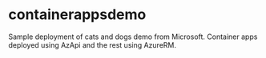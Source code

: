 # containerappsdemo

Sample deployment of cats and dogs demo from Microsoft. Container apps deployed using AzApi and the rest using AzureRM.